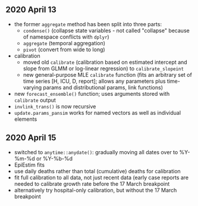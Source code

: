 ## 2020 April 13

* the former `aggregate` method has been split into three parts: 
    * `condense()` (collapse state variables - not called "collapse" because of namespace conflicts with `dplyr`)
	* `aggregate` (temporal aggregation)
	* `pivot` (convert from wide to long)
* calibration	
    *  moved old `calibrate` (calibration based on estimated intercept and slope from GLMM or log-linear regression) to `calibrate_slopeint`
	* new general-purpose MLE `calibrate` function (fits an arbitrary set of time series [H, ICU, D, report]; allows any parameters plus time-varying params and distributional params, link functions)
* new `forecast_ensemble()` function; uses arguments stored with `calibrate` output	
* `invlink_trans()` is now recursive
* `update.params_pansim` works for named vectors as well as individual elements


## 2020 April 15

* switched to `anytime::anydate()`: gradually moving all dates over to %Y-%m-%d or %Y-%b-%d
* EpiEstim fits
* use daily deaths rather than total (cumulative) deaths for calibration
* fit full calibration to all data, not just recent data (early case reports are needed to calibrate growth rate before the 17 March breakpoint
* alternatively try hospital-only calibration, but without the 17 March breakpoint
